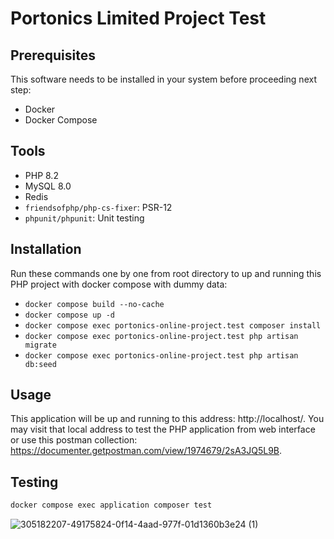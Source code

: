 # Portonics Limited Project Test

## Prerequisites
This software needs to be installed in your system before proceeding next step:
- Docker
- Docker Compose

## Tools
- PHP 8.2
- MySQL 8.0
- Redis
- `friendsofphp/php-cs-fixer`: PSR-12
- `phpunit/phpunit`: Unit testing

## Installation
Run these commands one by one from root directory to up and running this PHP project with docker compose with dummy data:
- `docker compose build --no-cache`
- `docker compose up -d`
- `docker compose exec portonics-online-project.test composer install`
- `docker compose exec portonics-online-project.test php artisan migrate`
- `docker compose exec portonics-online-project.test php artisan db:seed`

## Usage
This application will be up and running to this address: http://localhost/. You may visit that local address to test the PHP application from web interface or use this postman collection: https://documenter.getpostman.com/view/1974679/2sA3JQ5L9B.

## Testing
```bash
docker compose exec application composer test
```
![305182207-49175824-0f14-4aad-977f-01d1360b3e24 (1)](https://github.com/miyasinarafat/url-shortening/assets/16781160/a2021043-1f8e-48ee-9119-a6743c19bbff)
